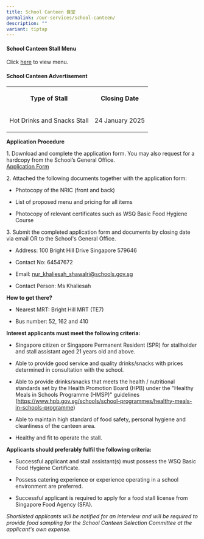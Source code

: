 ```yaml
---
title: School Canteen 食堂
permalink: /our-services/school-canteen/
description: ""
variant: tiptap
---
```

<h4>School Canteen Stall Menu</h4>
<p>Click <a href="/files/2025_Canteen_Menu.pdf" rel="noopener nofollow" target="_blank">here</a> to
view menu.</p>
<h4>School Canteen Advertisement</h4>
<table style="minWidth: 50px">
<colgroup>
<col>
<col>
</colgroup>
<tbody>
<tr>
<th rowspan="1" colspan="1">
<p>Type of Stall</p>
</th>
<th rowspan="1" colspan="1">
<p>Closing Date</p>
</th>
</tr>
<tr>
<td rowspan="1" colspan="1">
<p>Hot Drinks and Snacks Stall</p>
</td>
<td rowspan="1" colspan="1">
<p>24 January 2025</p>
</td>
</tr>
</tbody>
</table>
<p><strong>Application Procedure</strong>
</p>
<p>1. Download and complete the application form. You may also request for
a hardcopy from the School’s General Office.
<br><a href="/files/Application_Form.pdf" rel="noopener nofollow" target="_blank">Application Form</a>
</p>
<p>2. Attached the following documents together with the application form:</p>
<ul data-tight="true" class="tight">
<li>
<p>Photocopy of the NRIC (front and back)</p>
</li>
<li>
<p>List of proposed menu and pricing for all items</p>
</li>
<li>
<p>Photocopy of relevant certificates such as WSQ Basic Food Hygiene Course</p>
</li>
</ul>
<p>3. Submit the completed application form and documents by closing date
via email OR to the School's General Office.</p>
<ul data-tight="true" class="tight">
<li>
<p>Address: 100 Bright Hill Drive Singapore 579646</p>
</li>
<li>
<p>Contact No: 64547672</p>
</li>
<li>
<p>Email: <a href="mailto:nur_khaliesah_shawalri@schools.gov.sg" rel="noopener noreferrer nofollow" target="_blank">nur_khaliesah_shawalri@schools.gov.sg</a>
</p>
</li>
<li>
<p>Contact Person: Ms Khaliesah &nbsp;</p>
</li>
</ul>
<p><strong>How to get there?</strong>
</p>
<ul data-tight="true" class="tight">
<li>
<p>Nearest MRT: Bright Hill MRT (TE7)</p>
</li>
<li>
<p>Bus number: 52, 162 and 410</p>
</li>
</ul>
<p></p>
<p><strong>Interest applicants must meet the following criteria:</strong>
</p>
<ul data-tight="true" class="tight">
<li>
<p>Singapore citizen or Singapore Permanent Resident (SPR) for stallholder
and stall assistant aged 21 years old and above.</p>
</li>
<li>
<p>Able to provide good service and quality drinks/snacks with prices determined
in consultation with the school.</p>
</li>
<li>
<p>Able to provide drinks/snacks that meets the health / nutritional standards
set by the Health Promotion Board (HPB) under the "Healthy Meals in Schools
Programme (HMSP)" guidelines (<a href="https://www.hpb.gov.sg/schools/school-programmes/healthy-meals-in-schools-programme" rel="noopener noreferrer nofollow" target="_blank">https://www.hpb.gov.sg/schools/school-programmes/healthy-meals-in-schools-programme</a>)</p>
</li>
<li>
<p>Able to maintain high standard of food safety, personal hygiene and cleanliness
of the canteen area.</p>
</li>
<li>
<p>Healthy and fit to operate the stall.</p>
</li>
</ul>
<p><strong>Applicants should preferably fulfil the following criteria:</strong>
</p>
<ul data-tight="true" class="tight">
<li>
<p>Successful applicant and stall assistant(s) must possess the WSQ Basic
Food Hygiene Certificate.</p>
</li>
<li>
<p>Possess catering experience or experience operating in a school environment
are preferred.</p>
</li>
<li>
<p>Successful applicant is required to apply for a food stall license from
Singapore Food Agency (SFA).</p>
<p></p>
</li>
</ul>
<p><em>Shortlisted applicants will be notified for an interview and will be required to provide food sampling for the School Canteen Selection Committee at the applicant's own expense.</em>
</p>
<p></p>
